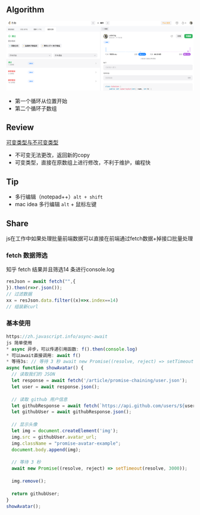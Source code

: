 ## Algorithm
![算法](../../images/temp/sisyphus-2023-01-14-lc.png)
* 第一个循环从位置开始
* 第二个循环子数组
## Review
[可变类型与不可变类型](https://www.tiny.cloud/blog/mutable-vs-immutable-javascript/)
* 不可变无法更改，返回新的copy
* 可变类型，直接在原数组上进行修改，不利于维护，编程快
## Tip
* 多行编辑（notepad++）`alt + shift`
* mac idea 多行编辑 `alt` + 鼠标左键

## Share
js在工作中如果处理批量前端数据可以直接在前端通过fetch数据+掉接口批量处理
### fetch 数据筛选
知乎 fetch 结果并且筛选14 条进行console.log
```javascript
resJson = await fetch("",{
}).then(r=>r.json());
// 过滤数据
xx = resJson.data.filter((x)=>x.index==14)
// 组装新curl
```
### 基本使用
```javascript
https://zh.javascript.info/async-await
js 简单使用
* async 异步，可以传递引用函数: f().then(console.log)
* 可以await直接调用: await f()
* 等待3s: // 等待 3 秒 await new Promise((resolve, reject) => setTimeout(resolve, 3000));
async function showAvatar() {
  // 读取我们的 JSON
  let response = await fetch('/article/promise-chaining/user.json');
  let user = await response.json();

  // 读取 github 用户信息
  let githubResponse = await fetch(`https://api.github.com/users/${user.name}`);
  let githubUser = await githubResponse.json();

  // 显示头像
  let img = document.createElement('img');
  img.src = githubUser.avatar_url;
  img.className = "promise-avatar-example";
  document.body.append(img);

  // 等待 3 秒
  await new Promise((resolve, reject) => setTimeout(resolve, 3000));

  img.remove();

  return githubUser;
}
showAvatar();
```
